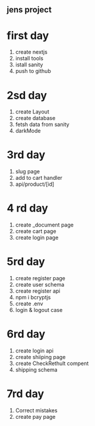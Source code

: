 ## jens project 


# first day 
1. create nextjs 
2. install tools 
3. istall  sanity
4. push to github
# 2sd day
1. create Layout
2. create database
3. fetsh data from sanity
4. darkMode
# 3rd day
1. slug page 
2. add to cart handler
3. api/product/[id]
# 4 rd day
1. create _document page
2. create cart page
3. create login page 
# 5rd day
1. create register page
2. create user schema
3. create register api
4. npm i bcryptjs
5. create .env
6. login & logout case
# 6rd day
1. create login api
2. create shiiping page
3. create CheckRethult compent
4. shipping schema
# 7rd day
1. Correct mistakes
2. create pay page

